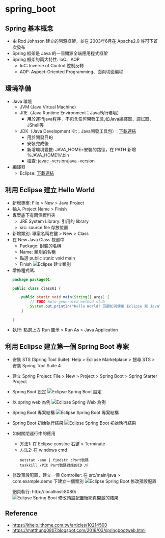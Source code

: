# spring_boot

## Spring 基本概念

- 由 Rod Johnson 建立的開源框架，並在 2003年6月在 Apache2.0 許可下首次發布
- Spring 框架是 Java 的一個開源全端應用程式框架
- Spring 框架的兩大特性: IoC、AOP
    - IoC: Inverse of Control 控制反轉
    - AOP: Aspect-Oriented Programming、面向切面編程

## 環境準備

- Java 環境
    - JVM (Java Virtual Machine)
    - JRE（Java Runtime Environment；Java執行環境）
         - 用於運行java程序，不包含任何開發工具,如Java編譯器、調試器、JShell等
    - JDK（Java Development Kit；Java開發工具包）: [下載連結](https://www.oracle.com/java/technologies/downloads/#jdk19-windows)
        - 用於開發目的
        - 安裝完成後
        - 新增環境變數: JAVA_HOME=安裝的路徑，在 PATH 新增 %JAVA_HOME%\bin
        - 檢查: javac -version/java -version
- 編譯器
    - Eclipse: [下載連結](https://www.eclipse.org/downloads/packages/)
    
## 利用 Eclipse 建立 Hello World
- 新增專案: File > New > Java Project
- 輸入 Project Name > Finish
- 專案底下有兩個資料夾
    - JRE System Library: 引用的 library
    - src: source file 存放位置
- 新增類別: 專案名稱右鍵 > New > Class
- 在 New Java Class 視窗中
    - Package: 封裝的名稱
    - Name: 類別的名稱
    - 點選 public static void main
    - Finish
    ![Eclipse 建立類別](doc/Eclipse%20%E5%BB%BA%E7%AB%8B%E9%A1%9E%E5%88%A5.png)
- 增修程式碼:
    ```java
    package package01;

    public class class01 {

        public static void main(String[] args) {
            // TODO Auto-generated method stub
            System.out.println("Hello World! 回顧如何使用 Eclipse 寫 Java");
        }

    }
    ```
- 執行: 點選上方 Run 圖示 > Run As > Java Application
    
## 利用 Eclipse 建立第一個 Spring Boot 專案

- 安裝 STS (Spring Tool Suite): Help > Eclipse Marketplace > 搜尋 STS > 安裝 Spring Tool Suite 4
- 建立 Spring Project: File > New > Project > Spring Boot > Spring Starter Project
- Spring Boot 設定
    ![Eclipse Spring Boot 設定](doc/Eclipse%20Spring%20Boot%20%E8%A8%AD%E5%AE%9A.png)
- 以 spring web 為例
    ![Eclipse Spring Web 為例](doc/Eclipse%20Spring%20Web%20%E7%82%BA%E4%BE%8B.png)
- Spring Boot 專案結構
    ![Eclipse Spring Boot 專案結構](doc/Eclipse%20Spring%20Boot%20%E5%B0%88%E6%A1%88%E7%B5%90%E6%A7%8B.png)
- Spring Boot 初始執行結果
    ![Eclipse Spring Boot 初始執行結果](doc/Eclipse%20Spring%20Boot%20%E5%88%9D%E5%A7%8B%E5%9F%B7%E8%A1%8C%E7%B5%90%E6%9E%9C.png)
- 如何關閉運行中的應用
    - 方法1: 在 Eclipse consloe 右鍵 > Terminate
    - 方法2: 在 windows cmd
        ```shell
        netstat -ano | findstr :Port號碼
        taskkill /PID Port號碼對應的ID /F
        ```
- 修改預設配置，建立一個 Controller: 在 src/main/java > com.example.demo 下建立一個類別
    ![Eclipse Spring Boot 修改預設配置](doc/Eclipse%20Spring%20Boot%20%E4%BF%AE%E6%94%B9%E9%85%8D%E7%BD%AE.png)

    網頁執行: http://localhost:8080/
    ![Eclipse Spring Boot 修改預設配置後網頁開啟的結果](doc/%E7%B6%B2%E9%A0%81%E9%96%8B%E5%95%9F%E7%9A%84%E7%B5%90%E6%9E%9C.png)

## Reference

- https://ithelp.ithome.com.tw/articles/10214500
- https://matthung0807.blogspot.com/2018/03/springbootweb.html